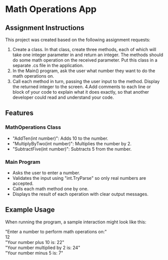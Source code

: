 # Math Operations App

## Assignment Instructions
This project was created based on the following assignment requests:

1. Create a class. In that class, create three methods, each of which will take one integer parameter in and return an integer. The methods should do some math operation on the received parameter. Put this class in a separate .cs file in the application.
2. In the Main() program, ask the user what number they want to do the math operations on.
3. Call each method in turn, passing the user input to the method. Display the returned integer to the screen.
4.Add comments to each line or block of your code to explain what it does exactly, so that another developer could read and understand your code.


## Features
### MathOperations Class
- "AddTen(int number)": Adds 10 to the number.  
- "MultiplyByTwo(int number)": Multiplies the number by 2.  
- "SubtractFive(int number)": Subtracts 5 from the number.  

### Main Program
- Asks the user to enter a number.  
- Validates the input using "int.TryParse" so only real numbers are accepted.  
- Calls each math method one by one.  
- Displays the result of each operation with clear output messages.  

## Example Usage
When running the program, a sample interaction might look like this:

"Enter a number to perform math operations on:"  
12  
"Your number plus 10 is: 22"  
"Your number multiplied by 2 is: 24"  
"Your number minus 5 is: 7"  

